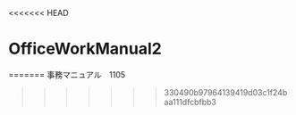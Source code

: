 <<<<<<< HEAD
# OfficeWorkManual2
=======
事務マニュアル　1105
>>>>>>> 330490b97964139419d03c1f24baa111dfcbfbb3
